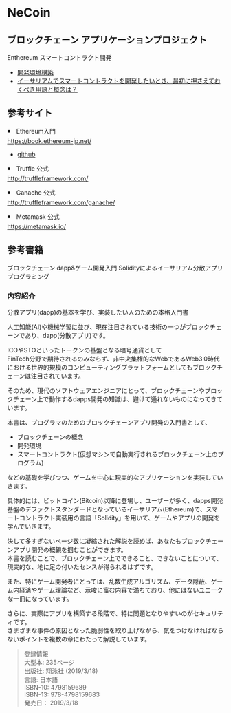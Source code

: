 # NeCoin
## ブロックチェーン アプリケーションプロジェクト 
Enthereum スマートコントラクト開発
* [開発環境構築](https://github.com/nekoharuyuki/Blockchain-NeCoin/wiki/%E9%96%8B%E7%99%BA%E7%92%B0%E5%A2%83%E6%A7%8B%E7%AF%89)
* [イーサリアムでスマートコントラクトを開発したいとき、最初に押さえておくべき用語と概念は？](https://github.com/nekoharuyuki/Blockchain-NeCoin/wiki/%E3%82%A4%E3%83%BC%E3%82%B5%E3%83%AA%E3%82%A2%E3%83%A0%E3%81%A7%E3%82%B9%E3%83%9E%E3%83%BC%E3%83%88%E3%82%B3%E3%83%B3%E3%83%88%E3%83%A9%E3%82%AF%E3%83%88%E3%82%92%E9%96%8B%E7%99%BA%E3%81%97%E3%81%9F%E3%81%84%E3%81%A8%E3%81%8D%E3%80%81%E6%9C%80%E5%88%9D%E3%81%AB%E6%8A%BC%E3%81%95%E3%81%88%E3%81%A6%E3%81%8A%E3%81%8F%E3%81%B9%E3%81%8D%E7%94%A8%E8%AA%9E%E3%81%A8%E6%A6%82%E5%BF%B5%E3%81%AF%EF%BC%9F)

## 参考サイト
◾️　Ethereum入門  
https://book.ethereum-jp.net/  
* [github](https://github.com/a-mitani/mastering-ethereum)

◾️　Truffle 公式  
http://truffleframework.com/

◾️　Ganache 公式  
http://truffleframework.com/ganache/

◾️　Metamask 公式  
https://metamask.io/

## 参考書籍
ブロックチェーン dapp&ゲーム開発入門 Solidityによるイーサリアム分散アプリプログラミング  

### 内容紹介
分散アプリ(dapp)の基本を学び、実装したい人のための本格入門書  
  
人工知能(AI)や機械学習に並び、現在注目されている技術の一つがブロックチェーンであり、dapp(分散アプリ)です。   
   
ICOやSTOといったトークンの基盤となる暗号通貨として  
FinTech分野で期待されるのみならず、非中央集権的なWebであるWeb3.0時代における世界的規模のコンピューティングプラットフォームとしてもブロックチェーンは注目されています。  
  
そのため、現代のソフトウェアエンジニアにとって、ブロックチェーンやブロックチェーン上で動作するdapps開発の知識は、避けて通れないものになってきています。   
  
本書は、プログラマのためのブロックチェーンアプリ開発の入門書として、  

* ブロックチェーンの概念
* 開発環境
* スマートコントラクト(仮想マシンで自動実行されるブロックチェーン上のプログラム)  

などの基礎を学びつつ、ゲームを中心に現実的なアプリケーションを実装していきます。   
  
具体的には、ビットコイン(Bitcoin)以降に登場し、ユーザーが多く、dapps開発基盤のデファクトスタンダードとなっているイーサリアム(Ethereum)で、スマートコントラクト実装用の言語「Solidity」を用いて、ゲームやアプリの開発を学んでいきます。   
  
決して多すぎないページ数に凝縮された解説を読めば、あなたもブロックチェーンアプリ開発の概観を掴むことができます。  
本書を読むことで、ブロックチェーン上でできること、できないことについて、現実的な、地に足の付いたセンスが得られるはずです。   
  
また、特にゲーム開発者にとっては、乱数生成アルゴリズム、データ隠蔽、ゲーム内経済やゲーム理論など、示唆に富む内容で満ちており、他にはないユニークな一冊になっています。   
  
さらに、実際にアプリを構築する段階で、特に問題となりやすいのがセキュリティです。  
さまざまな事件の原因となった脆弱性を取り上げながら、気をつけなければならないポイントを複数の章にわたって解説しています。   
  
> 登録情報  
> 大型本: 235ページ  
> 出版社: 翔泳社 (2019/3/18)  
> 言語: 日本語  
> ISBN-10: 4798159689  
> ISBN-13: 978-4798159683  
> 発売日： 2019/3/18  
